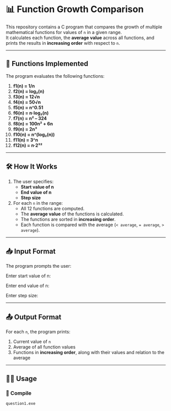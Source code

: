 # 📊 Function Growth Comparison

This repository contains a C program that compares the growth of multiple mathematical functions for values of `n` in a given range.  
It calculates each function, the **average value** across all functions, and prints the results in **increasing order** with respect to `n`.

---

## 📖 Functions Implemented

The program evaluates the following functions:

1. **f1(n) = 1/n**  
2. **f2(n) = log₂(n)**  
3. **f3(n) = 12√n**  
4. **f4(n) = 50√n**  
5. **f5(n) = n^0.51**  
6. **f6(n) = n·log₂(n)**  
7. **f7(n) = n² – 324**  
8. **f8(n) = 100n² + 6n**  
9. **f9(n) = 2n³**  
10. **f10(n) = n^(log₂(n))**  
11. **f11(n) = 3^n**  
12. **f12(n) = n·2³²**  

---

## 🛠️ How It Works

1. The user specifies:
   - **Start value of n**
   - **End value of n**
   - **Step size**
2. For each `n` in the range:
   - All 12 functions are computed.  
   - The **average value** of the functions is calculated.  
   - The functions are sorted in **increasing order**.  
   - Each function is compared with the average (`< average`, `= average`, `> average`).  

---

## 📥 Input Format
The program prompts the user:

Enter start value of n: <start>

Enter end value of n: <end>

Enter step size: <step>

---

## 📤 Output Format

For each `n`, the program prints:

1. Current value of `n`  
2. Average of all function values  
3. Functions in **increasing order**, along with their values and relation to the average  

---

## 🧑‍💻 Usage

### 🔧 Compile

```bash
question1.exe
